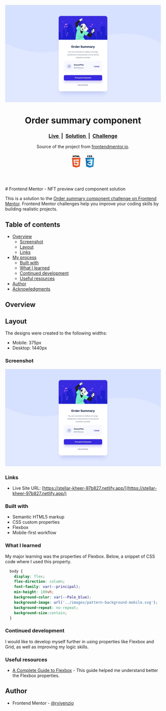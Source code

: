 ![Challenge Design](images/desktop-design.jpg)

<div align="center">
 <h1>Order summary component</h1>
 <h3>
    <a href="https://stellar-kheer-97b827.netlify.app/">
      Live
    </a>
    <span>&nbsp;|&nbsp;</span>
    <!-- Frontend Mentor Live solution -->
    <a href="https://www.frontendmentor.io/challenges/nft-preview-card-component-SbdUL_w0U/hub">
      Solution
    </a>
    <span>&nbsp;|&nbsp;</span>
    <!-- Frontend Mentor Challenge Link -->
    <a href="https://www.frontendmentor.io/challenges/order-summary-component-QlPmajDUj" title="Original Frontend Mentor Challenge Link">
      Challenge
    </a>
  </h3>
  <div>
     Source of the project from <a href="https://www.frontendmentor.io/" target="_blank">frontendmentor.io</a>.
  </div>
  <h5>
    <p>
      <img src="https://raw.githubusercontent.com/devicons/devicon/master/icons/html5/html5-original-wordmark.svg" alt="html5" width="40" height="40" title="HTML5"/>
      <img src="https://raw.githubusercontent.com/devicons/devicon/master/icons/css3/css3-original-wordmark.svg" alt="css3" width="40" height="40" title="CSS3"/>
    </p>
  </h5>
</div>

<br>
<br>
# Frontend Mentor - NFT preview card component solution


This is a solution to the [Order summary component challenge on Frontend Mentor](https://www.frontendmentor.io/challenges/order-summary-component-QlPmajDUj). Frontend Mentor challenges help you improve your coding skills by building realistic projects. 

## Table of contents

- [Overview](#overview)
  - [Screenshot](#screenshot)
  - [Layout](#Layout)
  - [Links](#links)
- [My process](#my-process)
  - [Built with](#built-with)
  - [What I learned](#what-i-learned)
  - [Continued development](#continued-development)
  - [Useful resources](#useful-resources)
- [Author](#author)
- [Acknowledgments](#acknowledgments)


## Overview

## Layout

The designs were created to the following widths:

- Mobile: 375px
- Desktop: 1440px

### Screenshot
![](images/desktop-design.jpg)

### Links
- Live Site URL: [https://stellar-kheer-97b827.netlify.app/](https://stellar-kheer-97b827.netlify.app/)

### Built with

- Semantic HTML5 markup
- CSS custom properties
- Flexbox
- Mobile-first workflow

### What I learned
My major learning was the properties of Flexbox. Below, a snippet of CSS code where I used this property.
 
```css
  body {
    display: flex;
    flex-direction: column;
    font-family: var(--principal);
    min-height: 100vh;
    background-color: var(--Pale_blue);
    background-image: url('../images/pattern-background-mobile.svg');
    background-repeat: no-repeat;
    background-size:contain;
  }
```

### Continued development
I would like to develop myself further in using properties like Flexbox and Grid, as well as improving my logic skills.

### Useful resources
- [A Complete Guide to Flexbox](https://css-tricks.com/snippets/css/a-guide-to-flexbox/) - This guide helped me understand better the Flexbox properties.

## Author
- Frontend Mentor - [@rvivenzio](https://www.frontendmentor.io/profile/rvivenzio)
